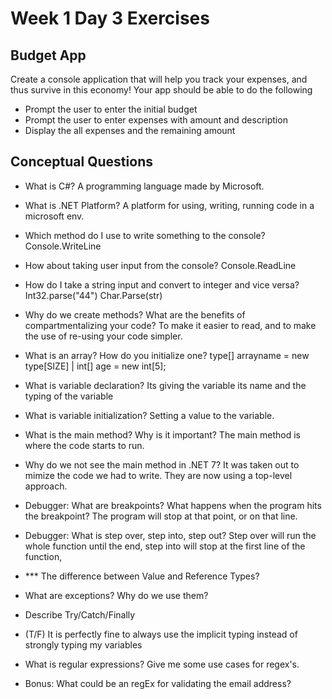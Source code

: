 # Week 1 Day 3 Exercises

## Budget App
Create a console application that will help you track your expenses, and thus survive in this economy!
Your app should be able to do the following
- Prompt the user to enter the initial budget
- Prompt the user to enter expenses with amount and description
- Display the all expenses and the remaining amount

## Conceptual Questions
- What is C#?
A programming language made by Microsoft. 
- What is .NET Platform?
A platform for using, writing, running code in a microsoft env.
- Which method do I use to write something to the console?
Console.WriteLine
- How about taking user input from the console?
Console.ReadLine
- How do I take a string input and convert to integer and vice versa?
Int32.parse("44")  Char.Parse(str)
- Why do we create methods? What are the benefits of compartmentalizing your code?
To make it easier to read, and to make the use of re-using your code simpler. 
- What is an array? How do you initialize one?
type[] arrayname = new type[SIZE] | int[] age = new int[5]; 
- What is variable declaration?
Its giving the variable its name and the typing of the variable
- What is variable initialization?
Setting a value to the variable. 
- What is the main method? Why is it important? 
The main method is where the code starts to run. 
- Why do we not see the main method in .NET 7?
It was taken out to mimize the code we had to write. They are now using a top-level approach. 
- Debugger: What are breakpoints? What happens when the program hits the breakpoint?
The program will stop at that point, or on that line. 
- Debugger: What is step over, step into, step out?
Step over will run the whole function until the end, step into will stop at the first line of the function, 
- *** The difference between Value and Reference Types?

- What are exceptions? Why do we use them?

- Describe Try/Catch/Finally

- (T/F) It is perfectly fine to always use the implicit typing instead of strongly typing my variables

- What is regular expressions? Give me some use cases for regex's.

- Bonus: What could be an regEx for validating the email address?